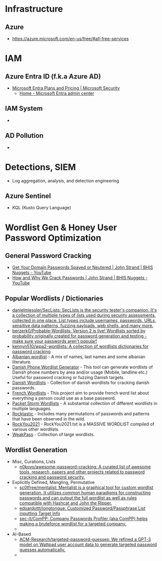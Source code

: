 # Infrastructure

## Azure
- https://azure.microsoft.com/en-us/free/#all-free-services 
# IAM
## Azure Entra ID (f.k.a Azure AD)
- [Microsoft Entra Plans and Pricing | Microsoft Security](https://www.microsoft.com/en-us/security/business/microsoft-entra-pricing) 
	- [Home - Microsoft Entra admin center](https://entra.microsoft.com/?culture=en-us&country=us#home) 

## IAM System
- 
## AD Pollution
- 
# Detections, SIEM
- Log aggregation, analysis, and detection engineering
## Azure Sentinel
- KQL (Kusto Query Language)

# Wordlist Gen & Honey User Password Optimization
## General Password Cracking
 - [Get Your Domain Passwords Spayed or Neutered | John Strand | BHIS Nuggets - YouTube](https://www.youtube.com/watch?v=Fy4HODjef2Y&t=12s) 
 - [How and Why We Crack Passwords | John Strand | BHIS Nuggets - YouTube](https://www.youtube.com/watch?v=sERAYCAGTKQ) 
## Popular Wordlists / Dictionaries
- [danielmiessler/SecLists: SecLists is the security tester's companion. It's a collection of multiple types of lists used during security assessments, collected in one place. List types include usernames, passwords, URLs, sensitive data patterns, fuzzing payloads, web shells, and many more.](https://github.com/danielmiessler/SecLists) 
- [berzerk0/Probable-Wordlists: Version 2 is live! Wordlists sorted by probability originally created for password generation and testing - make sure your passwords aren't popular!](https://github.com/berzerk0/Probable-Wordlists) 
- [kennyn510/wpa2-wordlists: A collection of wordlists dictionaries for password cracking](https://github.com/kennyn510/wpa2-wordlists) 
- [Albanian wordlist](https://github.com/its0x08/albanian-wordlist) - A mix of names, last names and some albanian literature.
- [Danish Phone Wordlist Generator](https://github.com/narkopolo/danish_phone_wordlist_generator) - This tool can generate wordlists of Danish phone numbers by area and/or usage (Mobile, landline etc.) Useful for password cracking or fuzzing Danish targets.
- [Danish Wordlists](https://github.com/narkopolo/danish-wordlists) - Collection of danish wordlists for cracking danish passwords.
- [French Wordlists](https://github.com/clem9669/wordlists) - This project aim to provide french word list about everything a person could use as a base password.
- [Packet Storm Wordlists](https://packetstormsecurity.com/Crackers/wordlists/page1/) - A substantial collection of different wordlists in multiple languages.
- [Rocktastic](https://labs.nettitude.com/tools/rocktastic/) - Includes many permutations of passwords and patterns that have been observed in the wild.
- [RockYou2021](https://github.com/ohmybahgosh/RockYou2021.txt) - RockYou2021.txt is a MASSIVE WORDLIST compiled of various other wordlists.
- [WeakPass](https://weakpass.com/) - Collection of large wordlists.
## Wordlist Generation
- Misc, Curations, Lists
	- [n0kovo/awesome-password-cracking: A curated list of awesome tools, research, papers and other projects related to password cracking and password security.](https://github.com/n0kovo/awesome-password-cracking#wordlists)
- Explicitly Defined, Mangling, Permutative
	- [sc0tfree/mentalist: Mentalist is a graphical tool for custom wordlist generation. It utilizes common human paradigms for constructing passwords and can output the full wordlist as well as rules compatible with Hashcat and John the Ripper.](https://github.com/sc0tfree/mentalist) 
	- [edoardottt/longtongue: Customized Password/Passphrase List inputting Target Info](https://github.com/edoardottt/longtongue)
	- [sec-it/ComPP: Company Passwords Profiler (aka ComPP) helps making a bruteforce wordlist for a targeted company.](https://github.com/sec-it/ComPP) 
	- 
- AI-Based
	- [ACM-Research/targeted-password-guesses: We refined a GPT-3 model on Wattpad user account data to generate targeted password guesses automatically.](https://github.com/ACM-Research/targeted-password-guesses) 
	- 
## 